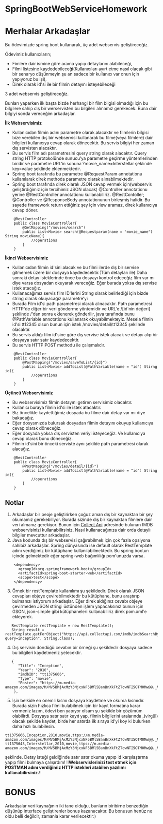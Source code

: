 # SpringBootWebServiceHomework

# Merhalar Arkadaşlar
Bu ödevimizde spring boot kullanarak, üç adet webservis geliştireceğiz. 

Ödevimiz kullanıcıların;
* Fimlere dair ismine göre arama yapıp detaylarını alabileceği, 
* Filmi listesine kaydedebileceği(Kullanıcıları ayırt etme nasıl olacak gibi bir senaryo düşünmeyin şu an sadece bir kullanıcı var onun için yapıyoruz bu işi),
* Direk olarak id'si ile bir filmin detayını isteyebileceği

3 adet webservis geliştireceğiz.

Bunları yaparken ilk başta bizde herhangi bir film bilgisi olmadığı için bu bilgilere sahip dış bir werservisten bu bilgileri almamız gerekecek. Buna dair bilgiyi sonda vereceğim arkadaşlar. 

**İlk Webservisimiz**

* Kullanıcıdan filmin adını parametre olarak alacaktır ve filmlerin bilgisi bize verebilen dış bir webservisi kullanarak bu filme(veya filmlere) dair bilgileri kullanıcıya cevap olarak dönecektir. Bu servis bilgiyi her zaman dış servisten alacaktır.
* Bu servis film adı parametresini query string olarak alacaktır. Query string HTTP protokolünde sunucu'ya parametre geçirme yöntemlerinden biridir ve parametre URL'in sonuna ?movie_name=Interstellar şeklinde key=value şeklinde eklenmektedir.
* Spring boot tarafında bu parametre @RequestParam annotationu kullanılarak direk methoda parametre olarak alınabilmektedir.
* Spring boot tarafında direk olarak JSON cevap vermek için(webservis geliştirdiğimiz için tercihimiz JSON olacak) @Controller annotationu yerine @RestController annotationu kullanabiliriz. @RestContoller; @Controller ve @ResponseBody annotationunun birleşmiş halidir. Bu sayede framework return ettiğiniz şey için view aramaz, direk kullanıcıya cevap döner.
```
    @RestController
    public class MovieController{
        @GetMapping("/movies/search")
        public List<Movie> search(@Requestparam(name = "movie_name") String movieName){
            //operations
        }
    }
```    

**İkinci Webservisimiz**
* Kullanıcıdan filmin id'sini alacak ve bu filmi ilerde dış bir servise gitmemek üzere bir dosyaya kaydedecektir.(Tüm detayları ile) Daha sonraki detay isteklerinde önce bu dosyayı kontrol edeceğiz film var mı diye varsa dosyadan okuyarak vereceğiz. Eğer burada yoksa dış servise istek atacağız.
* Kullanacağımız servis film ID'lerini String olarak belirlediği için bizde string olarak okuyacağız parametre'yi
* Burada Film id'si path parametresi olarak alınacaktır. Path parametresi HTTP'de diğer bir veri gönderme yöntemidir ve URL'e /[id'nin değeri] şeklinde /'dan sonra eklenerek gönderilir, java tarafında bunu @PathVariable annotationu kullanarak okuyabilmekteyiz. Mesela filmin id'si tt12345 olsun bunun için istek /movies/detail/tt12345 şeklinde olacaktır.
* Bu servis aldığı film id'sine göre dış servise istek atacak ve detayı alıp bir dosyaya satır satır kaydedecektir.
* Bu servis HTTP POST methodu ile çalışmalıdır.
```
    @RestController
    public class MovieController{
        @PostMapping("/movies/saveToList/{id}")
        public List<Movie> addToList(@PathVariable(name = "id") Stirng id){
            //operations
        }
    }
```    
    
**Üçüncü Webservisimiz**
* Bu webservisimiz filmin detayını getiren servisimiz olacaktır. 
* Kullanıcı buraya filmin id'si ile istek atacaktır. 
* Biz öncelikle kaydettiğimiz dosyada bu filme dair detay var mı diye bakacağız. 
* Eğer dosyamızda bulursak dosyadan filmin detayını okuyup kullanıcıya cevap olarak döneceğiz.
* Eğer dosyada yoksa dış servisten veriyi isteyeceğiz. Ve kullanıcıya cevap olarak bunu döneceğiz.
* Filmin id'sini bir önceki serviste aynı şekilde path parametresi olarak alacağız.
```
    @RestController
    public class MovieController{
        @PostMapping("/movies/detail/{id}")
        public List<Movie> addToList(@PathVariable(name = "id") String id){
            //operations
        }
    }
```    
    
## Notlar

1. Arkadaşlar bir peoje geliştirirken çoğuz aman dış bir kaynaktan bir şey okumamız gerekebiliyor. Burada sizinde dış bir kaynaktan filmlere dair veri almanız gerekiyor. Bunun için [Collect Api](https://collectapi.com/api/imdb/imdb-api) adresinde bulunan IMDB webservisinizi kullanabilirsiniz. Nasıl kullanacağınıza dair orda detaylı bilgiler mevcuttur arkadaşlar.
2. Java kodunda dış bir webservisi çağırabilmek için çok fazla opsiyona sahibiz arkadaşlar. Spring dünyasında ise default olarak RestTemplate adını verdiğimiz bir kütüphane kullanılabilmektedir. Bu spring bootun içinde gelmektedir eğer spring-web bağımlılığı pom'unuzda varsa.
```
    <dependency>
      <groupId>org.springframework.boot</groupId>
      <artifactId>spring-boot-starter-web</artifactId>
      <scope>test</scope>
    </dependency>
```    
3. Örnek bir restTemplate kullanılımı şu şekildedir. Direk olarak JSON cevapları objeye çevirebilmektedir bu kütüphane, bunu araştırıp bulmanızı istiyorum arkadaşlar. Eğer direk aldığınız cevabı objeye çevirmeden JSON stringi üstünden işlem yapacaksınız bunun için GSON, json-simple gibi kütüphaneleri kullanabiliriz direk pom.xml'e ekleyerek.
```
   RestTemplate restTemplate = new RestTemplate();
   String result = restTemplate.getForObject("https://api.collectapi.com/imdb/imdbSearchByName?query=inception", String.class);
```   
4. Dış servisin döndüğü cevabın bir örneği şu şekildedir dosyaya sadece bu bilgileri kaydetmeniz yetecektir.
```
   {
      "Title": "Inception",
      "Year": "2010",
      "imdbID": "tt1375666",
      "Type": "movie",
      "Poster": "https://m.media-amazon.com/images/M/MV5BMjAxMzY3NjcxNF5BMl5BanBnXkFtZTcwNTI5OTM0Mw@@._V1_SX300.jpg"
    },
```    
5. İşin belkide en önemli kısmı dosyaya kaydetme ve okuma kısmıdır. Burada sizin hızlıca filmi bulabilmek için bir kayıt formatına karar vermeniz lazım, ödevi ben yapıyor olsam şu şekilde bir çözümüm olabilirdi. Dosyaya satır satır kayıt yap, filmin bilgilerini aralarında ,(virgül) olacak şekilde kaydet, birde her satırda ilk sıraya id'yi koy ki bulurken daha hızlı bulabilesin.

```
tt1375666,Inception,2010,movie,ttps://m.media-amazon.com/images/M/MV5BMjAxMzY3NjcxNF5BMl5BanBnXkFtZTcwNTI5OTM0Mw@@._V1_SX300.jpg
tt1375643,Interstellar,2010,movie,ttps://m.media-amazon.com/images/M/MV5BMjAxMzY3NjcxNF5BMl5BanBnXkFtZTcwNTI5OTM0Mw@@._V1_SX301.jpg
```

şeklinde. Detay isteği geldiğinde satır satır okuma yapıp id karşılaştırma yapıp filmi bulmaya çalışırdım!
!!**Webservislerinizi test etmek için POSTMAN adını verdiğimiz HTTP istekleri atabilen yazılımı kullanabilirsiniz.**!!

# BONUS
Arkadşalar veri kaynağının iki tane olduğu, bunların biribirne benzediğin düşünüp interface geliştirenler bonus kazanacaktır. Bu bonusun henüz ne oldu belli değildir, zamanla karar verilecektir:)

